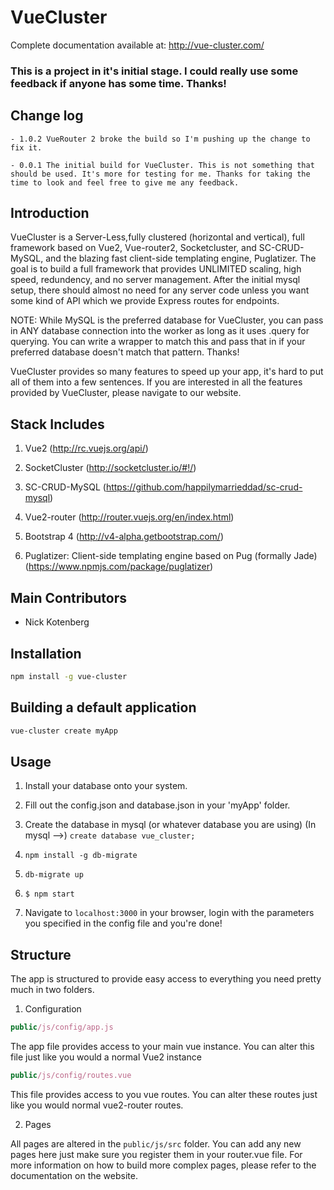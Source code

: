 VueCluster
=====================

Complete documentation available at: http://vue-cluster.com/

### This is a project in it's initial stage. I could really use some feedback if anyone has some time. Thanks!

## Change log

	- 1.0.2 VueRouter 2 broke the build so I'm pushing up the change to fix it.

	- 0.0.1 The initial build for VueCluster. This is not something that should be used. It's more for testing for me. Thanks for taking the time to look and feel free to give me any feedback.

## Introduction

VueCluster is a Server-Less,fully clustered (horizontal and vertical), full framework based on Vue2, Vue-router2, Socketcluster, and SC-CRUD-MySQL, and the blazing fast client-side templating engine, Puglatizer. The goal is to build a full framework that provides UNLIMITED scaling, high speed, redundency, and no server management. After the initial mysql setup, there should almost no need for any server code unless you want some kind of API which we provide Express routes for endpoints.

NOTE: While MySQL is the preferred database for VueCluster, you can pass in ANY database connection into the worker as long as it uses .query for querying. You can write a wrapper to match this and pass that in if your preferred database doesn't match that pattern. Thanks!

VueCluster provides so many features to speed up your app, it's hard to put all of them into a few sentences. If you are interested in all the features provided by VueCluster, please navigate to our website.

## Stack Includes

1) Vue2 (http://rc.vuejs.org/api/)

2) SocketCluster (http://socketcluster.io/#!/)

3) SC-CRUD-MySQL (https://github.com/happilymarrieddad/sc-crud-mysql)

4) Vue2-router (http://router.vuejs.org/en/index.html)

5) Bootstrap 4 (http://v4-alpha.getbootstrap.com/)

6) Puglatizer: Client-side templating engine based on Pug (formally Jade) (https://www.npmjs.com/package/puglatizer)

## Main Contributors

- Nick Kotenberg

## Installation

```bash
npm install -g vue-cluster
```

## Building a default application

```bash
vue-cluster create myApp
```

## Usage

1) Install your database onto your system.

2) Fill out the config.json and database.json in your 'myApp' folder.

3) Create the database in mysql (or whatever database you are using) (In mysql -->) ```create database vue_cluster;```

4) ```npm install -g db-migrate```

5) ```db-migrate up```

6) ```$ npm start```

7) Navigate to ```localhost:3000``` in your browser, login with the parameters you specified in the config file and you're done!


## Structure

The app is structured to provide easy access to everything you need pretty much in two folders.

1) Configuration

```js
public/js/config/app.js
```
The app file provides access to your main vue instance. You can alter this file just like you would a normal Vue2 instance

```js
public/js/config/routes.vue
```
This file provides access to you vue routes. You can alter these routes just like you would normal vue2-router routes.

2) Pages

All pages are altered in the ```public/js/src``` folder. You can add any new pages here just make sure you register them in your router.vue file. For more information on how to build more complex pages, please refer to the documentation on the website.